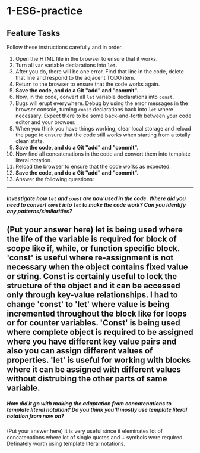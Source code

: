 # 1-ES6-practice

## Feature Tasks

Follow these instructions carefully and in order.

1. Open the HTML file in the browser to ensure that it works.
2. Turn all `var` variable declarations into `let`.
3. After you do, there will be one error. Find that line in the code, delete that line and respond to the adjacent TODO item.
4. Return to the browser to ensure that the code works again.
5. **Save the code, and do a Git "add" and "commit".**
6. Now, in the code, convert all `let` variable declarations into `const`.
7. Bugs will erupt everywhere. Debug by using the error messages in the browser console, turning `const` declarations back into `let` where necessary. Expect there to be some back-and-forth between your code editor and your browser.
8. When you think you have things working, clear local storage and reload the page to ensure that the code still works when starting from a totally clean state.
9. **Save the code, and do a Git "add" and "commit".**
10. Now find all concatenations in the code and convert them into template literal notation.
11. Reload the browser to ensure that the code works as expected.
12. **Save the code, and do a Git "add" and "commit".**
13. Answer the following questions:

---

##### Investigate how `let` and `const` are now used in the code. Where did you need to convert `const` into `let` to make the code work? Can you identify any patterns/similarities?

(Put your answer here)
let is being used where the life of the variable is required for block of scope like if, while, or function specific block. 'const' is useful where re-assignment is not necessary when the object contains fixed value or string. Const is certainly useful to lock the structure of the object and it can be accessed only through key-value relationships. I had to change 'const' to 'let' where value is being incremented throughout the block like for loops or for counter variables. 'Const' is being used where complete object is required to be assigned where you have different key value pairs and also you can assign different values of properties.  'let' is useful for working with blocks where it can be assigned with different values without distrubing the other parts of same variable.
---

##### How did it go with making the adaptation from concatenations to template literal notation? Do you think you'll mostly use template literal notation from now on?

(Put your answer here)
It is very useful since it eleminates lot of concatenations where lot of single quotes and + symbols were required. Definately worth using template literal notations.